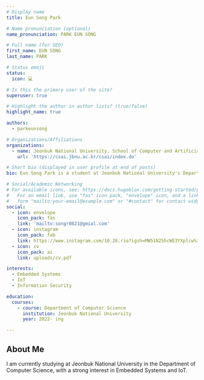 ```yaml
---
# Display name
title: Eun Song Park

# Name pronunciation (optional)
name_pronunciation: PARK EUN SONG

# Full name (for SEO)
first_name: EUN SONG
last_name: PARK

# Status emoji
status:
  icon: 💻

# Is this the primary user of the site?
superuser: true

# Highlight the author in author lists? (true/false)
highlight_name: true

authors:
  - parkeunsong

# Organizations/Affiliations
organizations:
  - name: Jeonbuk National University, School of Computer and Artificial Intelligence
    url: 'https://csai.jbnu.ac.kr/csai/index.do'

# Short bio (displayed in user profile at end of posts)
bio: Eun Song Park is a student at Jeonbuk National University's Department of Computer Science.

# Social/Academic Networking
# For available icons, see: https://docs.hugoblox.com/getting-started/page-builder/#icons
#   For an email link, use "fas" icon pack, "envelope" icon, and a link in the
#   form "mailto:your-email@example.com" or "#contact" for contact widget.
social:
  - icon: envelope
    icon_pack: fas
    link: 'mailto:songr0821@gmial.com'
  - icon: instagram
    icon_pack: fab
    link: https://www.instagram.com/10.26.rio?igsh=MW51N25hcWE3YXplcw%3D%3D&utm_source=qr
  - icon: cv
    icon_pack: ai
    link: uploads/cv.pdf

interests: 
  - Embedded Systems
  - IoT
  - Information Security

education:
  courses:
    - course: Department of Computer Science
      institution: Jeonbuk National University
      year: 2022- ing

---
```


## About Me

I am currently studying at Jeonbuk National University in the Department of Computer Science, with a strong interest in Embedded Systems and IoT.
